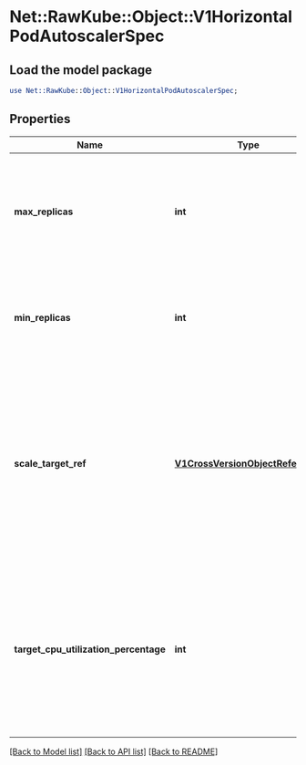 # Net::RawKube::Object::V1HorizontalPodAutoscalerSpec

## Load the model package
```perl
use Net::RawKube::Object::V1HorizontalPodAutoscalerSpec;
```

## Properties
Name | Type | Description | Notes
------------ | ------------- | ------------- | -------------
**max_replicas** | **int** | upper limit for the number of pods that can be set by the autoscaler; cannot be smaller than MinReplicas. | 
**min_replicas** | **int** | lower limit for the number of pods that can be set by the autoscaler, default 1. | [optional] 
**scale_target_ref** | [**V1CrossVersionObjectReference**](V1CrossVersionObjectReference.md) | reference to scaled resource; horizontal pod autoscaler will learn the current resource consumption and will set the desired number of pods by using its Scale subresource. | 
**target_cpu_utilization_percentage** | **int** | target average CPU utilization (represented as a percentage of requested CPU) over all the pods; if not specified the default autoscaling policy will be used. | [optional] 

[[Back to Model list]](../README.md#documentation-for-models) [[Back to API list]](../README.md#documentation-for-api-endpoints) [[Back to README]](../README.md)


